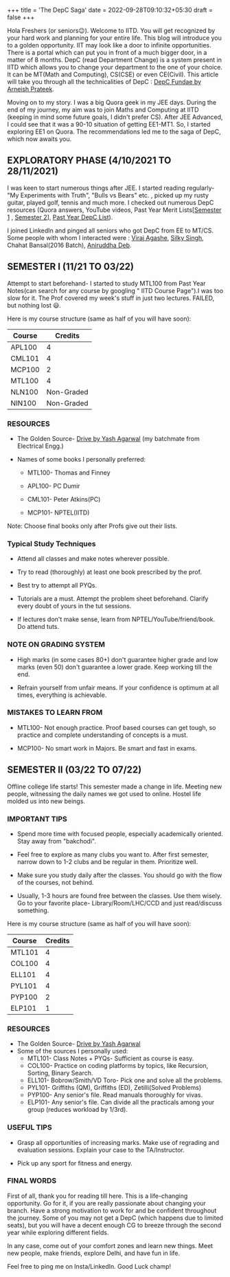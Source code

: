 +++ 
title = 'The DepC Saga'
date = 2022-09-28T09:10:32+05:30
draft = false
+++

Hola Freshers (or seniors😉). Welcome to IITD. You will get recognized by your hard work and planning for your entire life. This blog will introduce you to a golden opportunity. IIT may look like a door to infinite opportunities. There is a portal which can put you in front of a much bigger door, in a matter of 8 months. DepC (read Department Change) is a system present in IITD which allows you to change your department to the one of your choice. It can be MT(Math and Computing), CS(CSE) or even CE(Civil). This article will take you through all the technicalities of DepC : [DepC Fundae by Arneish Prateek](https://iitdelhilife.quora.com/IITD-Department-Change-DepC-fundae).

Moving on to my story. I was a big Quora geek in my JEE days. During the end of my journey, my aim was to join Maths and Computing at IITD (keeping in mind some future goals, I didn't prefer CS). After JEE Advanced, I could see that it was a 90-10 situation of getting EE1-MT1. So, I started exploring EE1 on Quora. The recommendations led me to the saga of DepC, which now awaits you.

## EXPLORATORY PHASE (4/10/2021 TO 28/11/2021)

I was keen to start numerous things after JEE. I started reading regularly- "My Experiments with Truth", "Bulls vs Bears" etc. , picked up my rusty guitar, played golf, tennis and much more. I checked out numerous DepC resources (Quora answers, YouTube videos, Past Year Merit Lists[[Semester 1](https://acrobat.adobe.com/link/track?uri=urn:aaid:scds:US:af2516cd-606d-3fa3-8193-80dfb1115ea6) , [Semester 2](http://academics.iitd.ac.in/sites/default/files/utility/forms/meridaward-semII-20212022.pdf)], [Past Year DepC List](https://acrobat.adobe.com/link/track?uri=urn:aaid:scds:US:e2a2bc32-de96-3c1a-8889-db5d8bb46c54)). 

I joined LinkedIn and pinged all seniors who got DepC from EE to MT/CS. Some people with whom I interacted were : [Viraj Agashe](https://www.linkedin.com/in/viraj-agashe/), [Silky Singh](https://www.linkedin.com/in/viraj-agashe/), Chahat Bansal(2016 Batch), [Aniruddha Deb](https://aniruddhadeb.com/).

## SEMESTER I (11/21 TO 03/22)

Attempt to start beforehand- I started to study MTL100 from Past Year Notes(can search for any course by googling "<Course Code> IITD Course Page").I was too slow for it. The Prof covered my week's stuff in just two lectures. FAILED, but nothing lost 😃.

Here is my course structure (same as half of you will have soon):

| Course | Credits | 
| -------- | -------- | 
| APL100  | 4   | 
| CML101   | 4   | 
| MCP100   | 2   | 
| MTL100   | 4   | 
| NLN100   | Non-Graded   | 
| NIN100   | Non-Graded |

### RESOURCES

- The Golden Source- [Drive by Yash Agarwal](https://csciitd-my.sharepoint.com/personal/ee1210638_iitd_ac_in/_layouts/15/onedrive.aspx) (my batchmate from Electrical Engg.)

- Names of some books I personally preferred:

    - MTL100- Thomas and Finney

    - APL100- PC Dumir

    - CML101- Peter Atkins(PC)

    - MCP101- NPTEL(IITD)

Note: Choose final books only after Profs give out their lists.

### Typical Study Techniques

- Attend all classes and make notes wherever possible.

- Try to read (thoroughly) at least one book prescribed by the prof.

- Best try to attempt all PYQs. 

- Tutorials are a must. Attempt the problem sheet beforehand. Clarify every doubt of yours in the tut sessions. 

- If lectures don't make sense, learn from NPTEL/YouTube/friend/book. Do attend tuts.

### NOTE ON GRADING SYSTEM
- High marks (in some cases 80+) don't guarantee higher grade and low marks (even 50) don't guarantee a lower grade. Keep working till the end.

- Refrain yourself from unfair means. If your confidence is optimum at all times, everything is achievable.

### MISTAKES TO LEARN FROM
- MTL100- Not enough practice. Proof based courses can get tough, so practice and complete understanding of concepts is a must.

- MCP100- No smart work in Majors. Be smart and fast in exams.

## SEMESTER II (03/22 TO 07/22)

Offline college life starts! This semester made a change in life. Meeting new people, witnessing the daily names we got used to online. Hostel life molded us into new beings.

### IMPORTANT TIPS

- Spend more time with focused people, especially academically oriented. Stay away from "bakchodi".

- Feel free to explore as many clubs you want to. After first semester, narrow down to 1-2 clubs and be regular in them. Prioritize well.

- Make sure you study daily after the classes. You should go with the flow of the courses, not behind. 

- Usually, 1-3 hours are found free between the classes. Use them wisely. Go to your favorite place- Library/Room/LHC/CCD and just read/discuss something.

Here is my course structure (same as half of you will have soon):

| Course | Credits | 
| -------- | -------- | 
| MTL101  | 4   | 
| COL100   | 4   | 
| ELL101   | 4   | 
| PYL101   | 4   | 
| PYP100   | 2   | 
| ELP101   | 1 |

### RESOURCES

- The Golden Source- [Drive by Yash Agarwal](https://csciitd-my.sharepoint.com/personal/ee1210638_iitd_ac_in/_layouts/15/onedrive.aspx)
- Some of the sources I personally used:
    - MTL101- Class Notes + PYQs- Sufficient as course is easy.
    - COL100- Practice on coding platforms by topics, like Recursion, Sorting, Binary Search.
    - ELL101- Bobrow/Smith/VD Toro- Pick one and solve all the problems.
    - PYL101- Griffiths (QM), Griffiths (ED), Zetilli(Solved Problems)
    - PYP100- Any senior's file. Read manuals thoroughly for vivas.
    - ELP101- Any senior's file. Can divide all the practicals among your group (reduces workload by 1/3rd).

### USEFUL TIPS
- Grasp all opportunities of increasing marks. Make use of regrading and evaluation sessions. Explain your case to the TA/Instructor.

- Pick up any sport for fitness and energy.

### FINAL WORDS

First of all, thank you for reading till here. This is a life-changing opportunity. Go for it, if you are really passionate about changing your branch. Have a strong motivation to work for and be confident throughout the journey. Some of you may not get a DepC (which happens due to limited seats), but you will have a decent enough CG to breeze through the second year while exploring different fields.

In any case, come out of your comfort zones and learn new things. Meet new people, make friends, explore Delhi, and have fun in life.

Feel free to ping me on Insta/LinkedIn. Good Luck champ!
